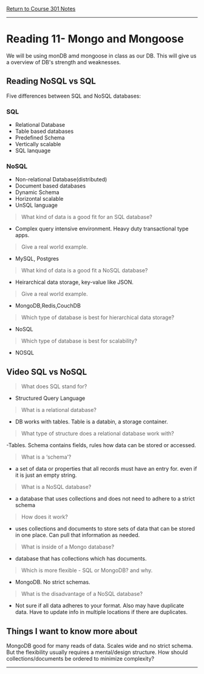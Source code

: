 [Return to Course 301 Notes](https://KrisDunning.github.io/301-Reading-Notes)

-----

# Reading 11- Mongo and Mongoose

We will be using monDB amd mongoose in class as our DB. This will give us a overview of DB's strength and weaknesses.

## Reading NoSQL vs SQL

Five differences between SQL and NoSQL databases:

### SQL

- Relational Database
- Table based databases
- Predefined Schema
- Vertically scalable
- SQL lanquage

### NoSQL

- Non-relational Database(distributed)
- Document based databases
- Dynamic Schema
- Horizontal scalable
- UnSQL language

> What kind of data is a good fit for an SQL database?

- Complex query intensive environment. Heavy duty transactional type apps. 

> Give a real world example.

- MySQL, Postgres

> What kind of data is a good fit a NoSQL database?

- Heirarchical data storage, key-value like JSON.

> Give a real world example.

- MongoDB,Redis,CouchDB

> Which type of database is best for hierarchical data storage?

- NoSQL

> Which type of database is best for scalability?

- NOSQL

## Video SQL vs NoSQL

> What does SQL stand for?

- Structured Query Language

> What is a relational database?

- DB works with tables. Table is a databin, a storage container.

> What type of structure does a relational database work with?

-Tables. Schema contains fields, rules how data can be stored or accessed.

> What is a ‘schema’?

- a set of data or properties that all records must have an entry for. even if it is just an empty string.

> What is a NoSQL database?

- a database that uses collections and does not need to adhere to a strict schema

> How does it work?

- uses collections and documents to store sets of data that can be stored in one place. Can pull that information as needed. 

> What is inside of a Mongo database?

- database that has collections which has documents. 

> Which is more flexible - SQL or MongoDB? and why.

- MongoDB. No strict schemas.

> What is the disadvantage of a NoSQL database?

- Not sure if all data adheres to your format. Also may have duplicate data. Have to update info in multiple locations if there are duplicates. 

## Things I want to know more about

MongoDB good for many reads of data. Scales wide and no strict schema. But the flexibility usually requires a mental/design structure. How should collections/documents be ordered to minimize complexity? 

-----
